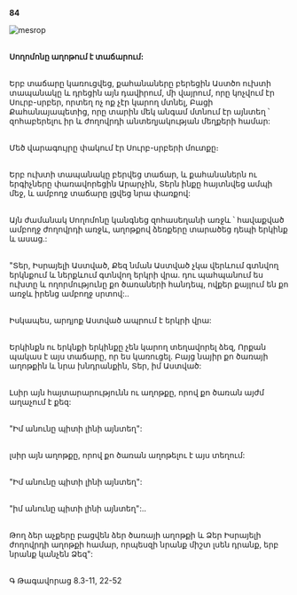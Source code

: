 **84**

![mesrop](https://volamar.ru/audio_video/foto/01/detbible/B180.BMP)

\
**Սողոմոնը աղոթում է տաճարում:**

\
Երբ տաճարը կառուցվեց, քահանաները բերեցին Աստծո ուխտի տապանակը և դրեցին այն դավիրում, մի վայրում, որը կոչվում էր Սուրբ-սրբեր, որտեղ ոչ ոք չէր կարող մտնել, Բացի Քահանայապետից, որը տարին մեկ անգամ մտնում էր այնտեղ ՝ զոհաբերելու իր և ժողովրդի անտեղյակության մեղքերի համար:

\
Մեծ վարագույրը փակում էր Սուրբ-սրբերի մուտքը։

\
Երբ ուխտի տապանակը բերվեց տաճար, և քահանաներն ու երգիչները փառավորեցին Արարչին, Տերն ինքը հայտնվեց ամպի մեջ, և ամբողջ տաճարը լցվեց նրա փառքով:

\
Այն ժամանակ Սողոմոնը կանգնեց զոհասեղանի առջև ՝ հավաքված ամբողջ ժողովրդի առջև, աղոթքով ձեռքերը տարածեց դեպի երկինք և ասաց.:

\
"Տեր, Իսրայելի Աստված, Քեզ նման Աստված չկա վերևում գտնվող երկնքում և ներքևում գտնվող երկրի վրա. դու պահպանում ես ուխտը և ողորմությունը քո ծառաների հանդեպ, ովքեր քայլում են քո առջև իրենց ամբողջ սրտով:..

\
Իսկապես, արդյոք Աստված ապրում է երկրի վրա:

\
Երկինքն ու երկնքի երկինքը չեն կարող տեղավորել ձեզ, Որքան պակաս է այս տաճարը, որ ես կառուցել. Բայց նայիր քո ծառայի աղոթքին և նրա խնդրանքին, Տեր, իմ Աստված:

\
Լսիր այն հայտարարությունն ու աղոթքը, որով քո ծառան այժմ աղաչում է քեզ:

\
"Իմ անունը պիտի լինի այնտեղ":

\
լսիր այն աղոթքը, որով քո ծառան աղոթելու է այս տեղում:

\
"Իմ անունը պիտի լինի այնտեղ":

\
"իմ անունը պիտի լինի այնտեղ":..

\
Թող ձեր աչքերը բացվեն ձեր ծառայի աղոթքի և Ձեր Իսրայելի ժողովրդի աղոթքի համար, որպեսզի նրանք միշտ լսեն դրանք, երբ նրանք կանչեն Ձեզ":

\
Գ Թագավորաց 8.3-11, 22-52
